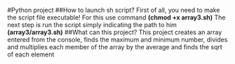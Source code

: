 #Python project
##How to launch sh script?
First of all, you need to make the script file executable!
For this use command **(chmod +x array3.sh)** 
The next step is run the script simply indicating the path to him **(array3/array3.sh)**
##What can this project?
This project creates an array entered from the console, finds the maximum and minimum number, divides and multiplies each member of the array by the average and finds the sqrt of each element